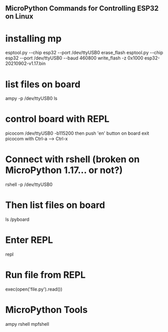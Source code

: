 ## MicroPython Commands for Controlling ESP32 on Linux ##

# installing mp
esptool.py --chip esp32 --port /dev/ttyUSB0 erase_flash
esptool.py --chip esp32 --port /dev/ttyUSB0 --baud 460800 write_flash -z 0x1000 esp32-20210902-v1.17.bin

# list files on board
ampy -p /dev/ttyUSB0 ls

# control board with REPL
picocom /dev/ttyUSB0 -b115200
then push 'en' button on board
exit picocom with Ctrl-a --> Ctrl-x

# Connect with rshell (broken on MicroPython 1.17... or not?)
rshell -p /dev/ttyUSB0
# Then list files on board
ls /pyboard
# Enter REPL
repl
# Run file from REPL
exec(open('file.py').read())



# MicroPython Tools
ampy rshell mpfshell
